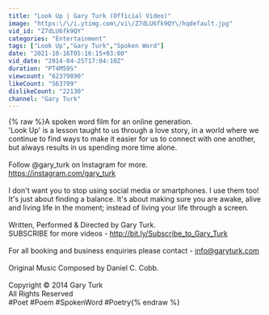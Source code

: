 ```yaml
---
title: "Look Up | Gary Turk (Official Video)"
image: "https:\/\/i.ytimg.com\/vi\/Z7dLU6fk9QY\/hqdefault.jpg"
vid_id: "Z7dLU6fk9QY"
categories: "Entertainment"
tags: ["Look Up","Gary Turk","Spoken Word"]
date: "2021-10-16T05:16:15+03:00"
vid_date: "2014-04-25T17:04:10Z"
duration: "PT4M59S"
viewcount: "62379890"
likeCount: "563799"
dislikeCount: "22130"
channel: "Gary Turk"
---
```

{% raw %}A spoken word film for an online generation.<br />'Look Up' is a lesson taught to us through a love story, in a world where we continue to find ways to make it easier for us to connect with one another, but always results in us spending more time alone.<br /><br />Follow @gary_turk on Instagram for more.<br /><a rel="nofollow" target="blank" href="https://instagram.com/gary_turk">https://instagram.com/gary_turk</a><br /><br />I don't want you to stop using social media or smartphones. I use them too! It's just about finding a balance. It's about making sure you are awake, alive and living life in the moment; instead of living your life through a screen.<br /><br />Written, Performed &amp; Directed by Gary Turk.<br />SUBSCRIBE for more videos - <a rel="nofollow" target="blank" href="http://bit.ly/Subscribe_to_Gary_Turk">http://bit.ly/Subscribe_to_Gary_Turk</a> <br /><br />For all booking and business enquiries please contact -  info@garyturk.com<br /><br />Original Music Composed by Daniel C. Cobb.<br /><br />Copyright © 2014 Gary Turk<br />All Rights Reserved<br />#Poet #Poem #SpokenWord #Poetry{% endraw %}
